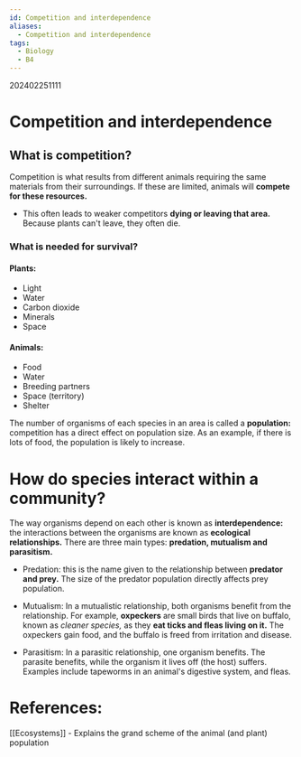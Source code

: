 ```yaml
---
id: Competition and interdependence
aliases:
  - Competition and interdependence
tags:
  - Biology
  - B4
---
```

202402251111

# Competition and interdependence

## What is competition?

Competition is what results from different animals requiring the same materials from their surroundings. If these are limited, animals will **compete for these resources.** 

- This often leads to weaker competitors **dying or leaving that area.** Because plants can't leave, they often die.

### What is needed for survival?

#### Plants:

- Light
- Water
- Carbon dioxide
- Minerals
- Space

#### Animals:

- Food
- Water
- Breeding partners
- Space (territory)
- Shelter


The number of organisms of each species in an area is called a **population:** competition has a direct effect on population size. As an example, if there is lots of food, the population is likely to increase.

# How do species interact within a community?

The way organisms depend on each other is known as **interdependence:** the interactions between the organisms are known as **ecological relationships.** There are three main types: **predation, mutualism and parasitism.** 

- Predation: this is the name given to the relationship between **predator and prey.** The size of the predator population directly affects prey population.

- Mutualism: In a mutualistic relationship, both organisms benefit from the relationship. For example, **oxpeckers** are small birds that live on buffalo, known as *cleaner species,* as they **eat ticks and fleas living on it.** The oxpeckers gain food, and the buffalo is freed from irritation and disease.

- Parasitism: In a parasitic relationship, one organism benefits. The parasite benefits, while the organism it lives off (the host) suffers. Examples include tapeworms in an animal's digestive system, and fleas.

# **References:** 

[[Ecosystems]] - Explains the grand scheme of the animal (and plant) population
